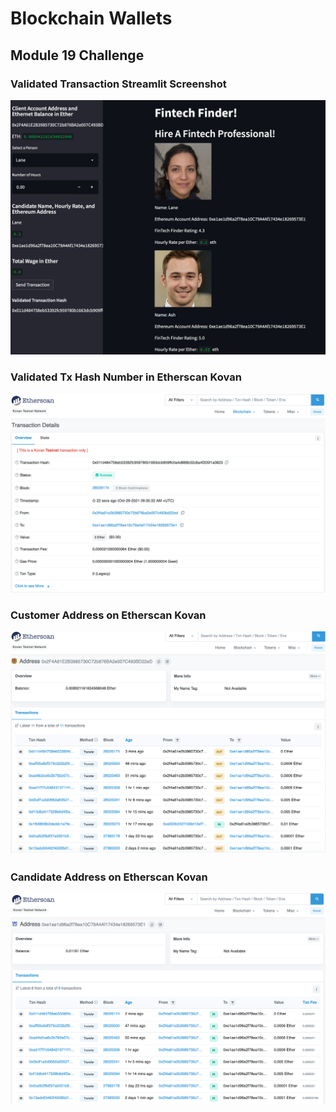 # Blockchain Wallets

## Module 19 Challenge 

### Validated Transaction Streamlit Screenshot 

![image](validated_tx.png "Streamlit Successful Transaction")

### Validated Tx Hash Number in Etherscan Kovan

![image](Txhash_confirmed.png "Etherscan Txn Hash Number")

### Customer Address on Etherscan Kovan

![image](Customer_Address.png "Customer Address")

### Candidate Address on Etherscan Kovan

![image](Candidate_Address.png "Candidate Address")